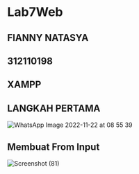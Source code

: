 # Lab7Web
## FIANNY NATASYA ##
## 312110198 ##

## XAMPP ##


## LANGKAH PERTAMA ##
![WhatsApp Image 2022-11-22 at 08 55 39](https://user-images.githubusercontent.com/94009296/203198239-7d1ba7fb-94cd-4c80-822b-aa5f72191d76.jpeg)

## Membuat From Input ##
![Screenshot (81)](https://user-images.githubusercontent.com/94009296/203199602-2646ea81-47ed-4110-8f9a-99631485d556.png)
